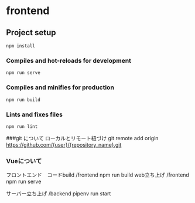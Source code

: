 # frontend

## Project setup
```
npm install
```

### Compiles and hot-reloads for development
```
npm run serve
```

### Compiles and minifies for production
```
npm run build
```

### Lints and fixes files
```
npm run lint
```
###git について
ローカルとリモート紐づけ
git remote add origin https://github.com/{user}/{repository_name}.git
### Vueについて
フロントエンド　コードbuild
/frontend npm run build
web立ち上げ
/frontend npm run serve

サーバー立ち上げ
/backend pipenv run start
